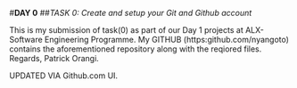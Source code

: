 #**DAY 0**
##*TASK 0: Create and setup your Git and Github account*

This is my submission of task(0) as part of our Day 1 projects at ALX- Software Engineering Programme. My GITHUB (https:github.com/nyangoto) contains the aforementioned repository along with the reqiored files. 
Regards,
  Patrick Orangi.
  
  UPDATED VIA Github.com UI. 
